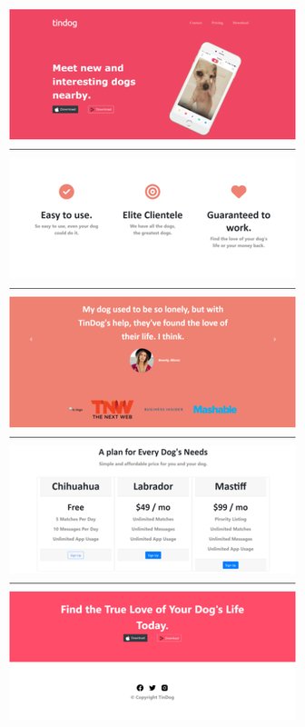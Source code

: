<img src="samplePics/1.png"/>
<hr>
<img src="samplePics/2.png"/>
<hr>
<img src="samplePics/3.png"/>
<hr>
<img src="samplePics/4.png"/>
<hr>
<img src="samplePics/5.png"/>
